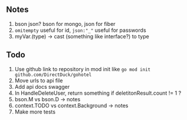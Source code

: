 ## Notes
1. bson json? bson for mongo, json for fiber
2. `omitempty` useful for id, `json:"_"` useful for passwords
3. myVar.(type) -> cast (something like interface?) to type

## Todo
1. Use github link to repository in mod init like `go mod init github.com/DirectDuck/gohotel`
2. Move urls to api file
3. Add api docs swagger
4. In HandleDeleteUser, return something if deletitonResult.count != 1 ?
5. bson.M vs bson.D -> notes
6. context.TODO vs context.Background -> notes
7. Make more tests
